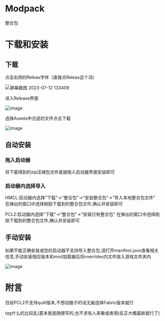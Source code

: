 # Modpack
整合包
# 下载和安装
## 下载
点击右侧的Releas字样（直接点Releas这个词）

![屏幕截图 2023-07-12 133409](https://github.com/MC-luoluo/Modpack/assets/113677351/e347f88d-0cd6-487f-9e99-ff4c631f2b72)

进入Release界面

![image](https://github.com/MC-luoluo/Modpack/assets/113677351/1fb6601e-3dda-44c8-85b7-9340fd0c7b02)

选择Assets中合适的文件点击下载

![image](https://github.com/MC-luoluo/Modpack/assets/113677351/67fb7a4c-6f20-4d48-ad8b-f355297ed4be)

## 自动安装
### 拖入启动器
将下载得到的zip压缩包文件直接拖入启动器界面安装即可
### 启动器内选择导入
HMCL:启动器内选择"下载"->"整合包"->"安装整合包"->"导入本地整合包文件"
在弹出的窗口中选择刚刚下载到的整合包文件,确认并安装即可

PCL2:启动器内选择"下载"->"整合包"->"安装已有整合包"
在弹出的窗口中选择刚刚下载到的整合包文件,确认并安装即可
## 手动安装
如果不能正确安装或您的启动器不支持导入整合包,请打开manifest.json查看相关信息,手动安装相应版本和mod加载器后将overrides内文件放入游戏文件夹内

![image](https://github.com/MC-luoluo/Modpack/assets/113677351/23e05044-d6ce-4183-aa5f-d6e1b31d0f2f)

# 附言
目前PCL2不支持quilt版本,不想动脑子的话无脑选择Fabric版本就行

tag什么的比较乱(基本就是随便写的,也不求有人来看或者用)反正大概最新就行了(
